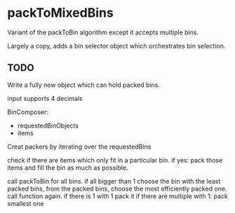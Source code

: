 # packToMixedBins
Variant of the packToBin algorithm except it accepts multiple bins.

Largely a copy, adds a bin selector object which orchestrates bin selection.

## TODO 
Write a fully new object which can hold packed bins.


input supports 4 decimals



BinComposer:


- requestedBinObjects
- items

Creat packers by iterating over the requestedBins

check if there are items which only fit in a particular bin.
if yes:
    pack those items and fill the bin as much as possible.

call packToBin for all bins.
    if all bigger than 1
        choose the bin with the least packed bins, from the packed bins, choose the most efficiently packed one.
        call function again.
    if there is 1 with 1
        pack it
    if there are multiple with 1:
        pack smallest one